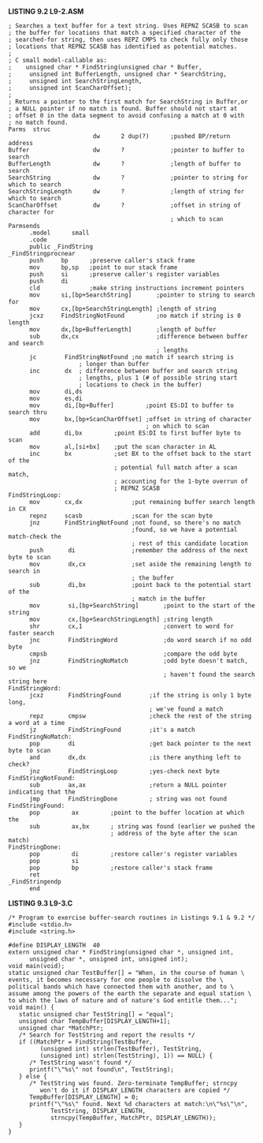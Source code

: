 **LISTING 9.2 L9-2.ASM**

    ; Searches a text buffer for a text string. Uses REPNZ SCASB to scan
    ; the buffer for locations that match a specified character of the
    ; searched-for string, then uses REPZ CMPS to check fully only those
    ; locations that REPNZ SCASB has identified as potential matches.
    ;
    ; C small model-callable as:
    ;    unsigned char * FindString(unsigned char * Buffer,
    ;     unsigned int BufferLength, unsigned char * SearchString,
    ;     unsigned int SearchStringLength,
    ;     unsigned int ScanCharOffset);
    ;
    ; Returns a pointer to the first match for SearchString in Buffer,or
    ; a NULL pointer if no match is found. Buffer should not start at
    ; offset 0 in the data segment to avoid confusing a match at 0 with
    ; no match found.
    Parms  struc
                            dw      2 dup(?)      ;pushed BP/return address
    Buffer                  dw      ?             ;pointer to buffer to search
    BufferLength            dw      ?             ;length of buffer to search
    SearchString            dw      ?             ;pointer to string for which to search
    SearchStringLength      dw      ?             ;length of string for which to search
    ScanCharOffset          dw      ?             ;offset in string of character for
                                                  ; which to scan
    Parmsends
          .model      small
          .code
          public _FindString
    _FindStringprocnear
          push     bp      ;preserve caller's stack frame
          mov      bp,sp   ;point to our stack frame
          push     si      ;preserve caller's register variables
          push     di
          cld              ;make string instructions increment pointers
          mov      si,[bp+SearchString]       ;pointer to string to search for
          mov      cx,[bp+SearchStringLength] ;length of string
          jcxz     FindStringNotFound         ;no match if string is 0 length
          mov      dx,[bp+BufferLength]       ;length of buffer
          sub      dx,cx                      ;difference between buffer and search
                                              ; lengths
          jc        FindStringNotFound ;no match if search string is
                        ; longer than buffer
          inc       dx  ; difference between buffer and search string
                        ; lengths, plus 1 (# of possible string start
                        ; locations to check in the buffer)
          mov       di,ds
          mov       es,di
          mov       di,[bp+Buffer]         ;point ES:DI to buffer to search thru
          mov       bx,[bp+ScanCharOffset] ;offset in string of character
                                           ; on which to scan
          add       di,bx         ;point ES:DI to first buffer byte to scan
          mov       al,[si+bx]    ;put the scan character in AL
          inc       bx            ;set BX to the offset back to the start of the
                                  ; potential full match after a scan match,
                                  ; accounting for the 1-byte overrun of
                                  ; REPNZ SCASB
    FindStringLoop:
          mov       cx,dx              ;put remaining buffer search length in CX
          repnz     scasb              ;scan for the scan byte
          jnz       FindStringNotFound ;not found, so there's no match
                                       ;found, so we have a potential match-check the
                                       ; rest of this candidate location
          push       di                ;remember the address of the next byte to scan
          mov        dx,cx             ;set aside the remaining length to search in
                                       ; the buffer
          sub        di,bx             ;point back to the potential start of the
                                       ; match in the buffer
          mov        si,[bp+SearchString]       ;point to the start of the string
          mov        cx,[bp+SearchStringLength] ;string length
          shr        cx,1                       ;convert to word for faster search
          jnc        FindStringWord             ;do word search if no odd byte
          cmpsb                                 ;compare the odd byte
          jnz        FindStringNoMatch          ;odd byte doesn't match, so we
                                                ; haven't found the search string here
    FindStringWord:
          jcxz       FindStringFound        ;if the string is only 1 byte long,
                                            ; we've found a match
          repz       cmpsw                  ;check the rest of the string a word at a time
          jz         FindStringFound        ;it's a match
    FindStringNoMatch:
          pop        di                     ;get back pointer to the next byte to scan
          and        dx,dx                  ;is there anything left to check?
          jnz        FindStringLoop         ;yes-check next byte
    FindStringNotFound:
          sub        ax,ax                  ;return a NULL pointer indicating that the
          jmp        FindStringDone         ; string was not found
    FindStringFound:
          pop         ax         ;point to the buffer location at which the
          sub         ax,bx      ; string was found (earlier we pushed the
                                 ; address of the byte after the scan match)
    FindStringDone:
          pop         di         ;restore caller's register variables
          pop         si
          pop         bp         ;restore caller's stack frame
          ret
    _FindStringendp
          end

**LISTING 9.3 L9-3.C**

    /* Program to exercise buffer-search routines in Listings 9.1 & 9.2 */
    #include <stdio.h>
    #include <string.h>

    #define DISPLAY_LENGTH  40
    extern unsigned char * FindString(unsigned char *, unsigned int,
          unsigned char *, unsigned int, unsigned int);
    void main(void);
    static unsigned char TestBuffer[] = "When, in the course of human \
    events, it becomes necessary for one people to dissolve the \
    political bands which have connected them with another, and to \
    assume among the powers of the earth the separate and equal station \
    to which the laws of nature and of nature's God entitle them...";
    void main() {
       static unsigned char TestString[] = "equal";
       unsigned char TempBuffer[DISPLAY_LENGTH+1];
       unsigned char *MatchPtr;
       /* Search for TestString and report the results */
       if ((MatchPtr = FindString(TestBuffer,
             (unsigned int) strlen(TestBuffer), TestString,
             (unsigned int) strlen(TestString), 1)) == NULL) {
          /* TestString wasn't found */
          printf("\"%s\" not found\n", TestString);
       } else {
          /* TestString was found. Zero-terminate TempBuffer; strncpy
             won't do it if DISPLAY_LENGTH characters are copied */
          TempBuffer[DISPLAY_LENGTH] = 0;
          printf("\"%s\" found. Next %d characters at match:\n\"%s\"\n",
                TestString, DISPLAY_LENGTH,
                strncpy(TempBuffer, MatchPtr, DISPLAY_LENGTH));
       }
    }
